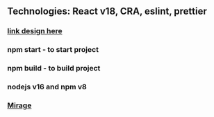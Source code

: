 ## Technologies: React v18, CRA, eslint, prettier
### [link design here](https://www.figma.com/file/HOM1D9dbMm2BchjFYcKwzG/Mirage)
### npm start - to start project
### npm build - to build project
### nodejs v16 and npm v8
### [Mirage](https://irared95.github.io/react-landing-mirage/build/index.html)

